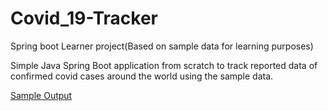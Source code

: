 # Covid_19-Tracker

 Spring boot Learner project(Based on sample data for learning purposes)
 
 
Simple Java Spring Boot application from scratch to track reported data of confirmed covid cases around the world using the sample data.


[Sample Output](https://github.com/SILARUDDINSHAIK/Covid_19-Tracker/upload)



